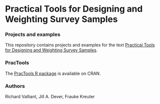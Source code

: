 Practical Tools for Designing and Weighting Survey Samples
================

### Projects and examples

This repository contains projects and examples for the text [Practical Tools for Designing and Weighting Survey Samples](http://www.springer.com/us/book/9781461464488).

### PracTools

The [PracTools R package](https://cran.r-project.org/web/packages/PracTools/index.html) is available on CRAN.

### Authors

Richard Valliant,
Jill A. Dever,
Frauke Kreuter